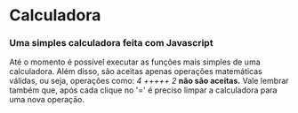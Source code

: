 # Calculadora

### Uma simples calculadora feita com Javascript

Até o momento é possível executar as funções mais simples de uma calculadora. 
Além disso, são aceitas apenas operações matemáticas válidas, ou seja, operações como:
_4 +++++ 2_ **não são aceitas.** Vale lembrar também que, após cada clique no '=' é preciso limpar a calculadora para uma nova operação. 
